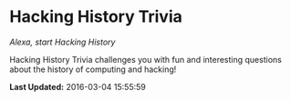 # Hacking History Trivia
*Alexa, start Hacking History*

Hacking History Trivia challenges you with fun and interesting questions about the history of computing and hacking!

**Last Updated:** 2016-03-04 15:55:59